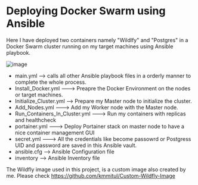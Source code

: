 # Deploying Docker Swarm using Ansible
Here I have deployed two containers namely "Wildlfy" and "Postgres" in a Docker Swarm cluster running on my target machines using Ansible playbook. 

![image](https://user-images.githubusercontent.com/59294204/114857346-71135d00-9de8-11eb-93db-c006dce467e8.png)

- main.yml --> calls all other Ansible playbook files in a orderly manner to complete the whole process.
- Install_Docker.yml ---> Preapre the Docker Environment on the nodes or target machines.
- Initialize_Cluster.yml --> Prepare my Master node to initialize the cluster.
- Add_Nodes.yml ---> Add my Worker node with the Master node.
- Run_Containers_In_Cluster.yml ---> Run my containers with replicas and healthcheck
- portainer.yml ---> Deploy Portainer stack on master node to have a nice container management GUI
- secret.yml ---> All the credentials like become passowrd or Postgress UID and password are saved in this Ansible vault.
- ansible.cfg --> Ansible Configuration file 
- inventory --> Ansible Inventory file

The Wildfly image used in this project, is a custom image also created by me. Please check  https://github.com/kmmitul/Custom-Wildfly-Image
